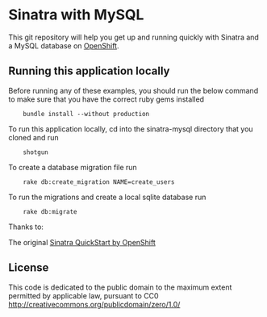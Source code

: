 Sinatra with MySQL
====================

This git repository will help you get up and running quickly with Sinatra and a MySQL database on [OpenShift](https://www.openshift.com/).


Running this application locally
----------------------------------

Before running any of these examples, you should run the below command to make sure that you have the correct ruby gems installed

		bundle install --without production

To run this application locally, cd into the sinatra-mysql directory that you cloned and run

		shotgun

To create a database migration file run

		rake db:create_migration NAME=create_users

To run the migrations and create a local sqlite database run

		rake db:migrate


Thanks to:

The original [Sinatra QuickStart by OpenShift](https://hub.openshift.com/quickstarts/118-sinatra)

License
-------

This code is dedicated to the public domain to the maximum extent
permitted by applicable law, pursuant to CC0
http://creativecommons.org/publicdomain/zero/1.0/
